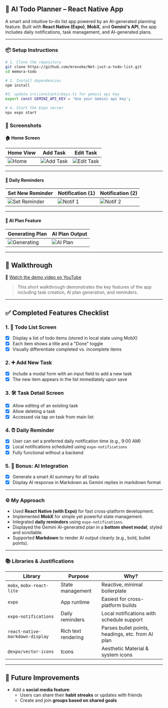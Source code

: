 
## 🧠 AI Todo Planner – React Native App

A smart and intuitive to-do list app powered by an AI-generated planning feature. Built with **React Native (Expo)**, **MobX**, and **Gemini's API**, the app includes daily notifications, task management, and AI-generated plans.

---

### 📦 Setup Instructions

```bash
# 1. Clone the repository
git clone https://github.com/mrevoke/Not-just-a-todo-list.git
cd memora-todo

# 2. Install dependencies
npm install

#3. update src\constants\keys.ts for gemini api key
export const GEMINI_API_KEY = 'Use your Gemini api key';

# 4. Start the Expo server
npx expo start
```


### 📸 Screenshots

#### 🏠 Home Screen

| Home View                                                                                | Add Task                                                                                     | Edit Task                                                                                     |
| ---------------------------------------------------------------------------------------- | -------------------------------------------------------------------------------------------- | --------------------------------------------------------------------------------------------- |
| ![Home](https://github.com/user-attachments/assets/44ae6c0b-12d8-47f8-b4c1-a6aeb6ce3e54) | ![Add Task](https://github.com/user-attachments/assets/ba0219d4-809b-4739-9072-802e7d573e1a) | ![Edit Task](https://github.com/user-attachments/assets/53d3e5c5-fb1c-4195-8a3b-f5cc362771f0) |

---

#### 🔔 Daily Reminders

| Set New Reminder                                                                                 | Notification (1)                                                                            | Notification (2)                                                                            |
| ------------------------------------------------------------------------------------------------ | ------------------------------------------------------------------------------------------- | ------------------------------------------------------------------------------------------- |
| ![Set Reminder](https://github.com/user-attachments/assets/d58061ff-f3f3-4b99-bb32-8d8f905ef4af) | ![Notif 1](https://github.com/user-attachments/assets/0c9e9a35-d883-4ad2-902f-3a518f3f83ab) | ![Notif 2](https://github.com/user-attachments/assets/58d8464c-84d7-4fe0-8c46-60e75103b3b3) |

---

#### 🤖 AI Plan Feature

| Generating Plan                                                                                | AI Plan Output                                                                              |
| ---------------------------------------------------------------------------------------------- | ------------------------------------------------------------------------------------------- |
| ![Generating](https://github.com/user-attachments/assets/7c27e145-100a-4436-ae31-994d02dfdb03) | ![AI Plan](https://github.com/user-attachments/assets/9b8ba58f-daaf-4b26-939e-adf66348fec1) |

---
## 🚶 Walkthrough

🎥 [Watch the demo video on YouTube](https://youtube.com/shorts/3P_m9BFl3uM?si=iPSwDqoOS2ecno1u)

> This short walkthrough demonstrates the key features of the app including task creation, AI plan generation, and reminders.
---

## ✅ Completed Features Checklist

### 1. 📝 Todo List Screen
- [x] Display a list of todo items (stored in local state using MobX)
- [x] Each item shows a title and a "Done" toggle
- [x] Visually differentiate completed vs. incomplete items

### 2. ➕ Add New Task
- [x] Include a modal form with an input field to add a new task
- [x] The new item appears in the list immediately upon save

### 3. 🛠️ Task Detail Screen
- [x] Allow editing of an existing task
- [x] Allow deleting a task
- [x] Accessed via tap on task from main list

### 4. ⏰ Daily Reminder
- [x] User can set a preferred daily notification time (e.g., 9:00 AM)
- [x] Local notifications scheduled using `expo-notifications`
- [x] Fully functional without a backend

### 5. 🤖 Bonus: AI Integration
- [x] Generate a smart AI summary for all tasks
- [x] Display AI response in Markdown as Gemini replies in markdown format

---
### ⚙️ My Approach

* Used **React Native (with Expo)** for fast cross-platform development.
* Implemented **MobX** for simple yet powerful state management.
* Integrated **daily reminders** using `expo-notifications`.
* Displayed the Gemini AI-generated plan in a **bottom sheet modal**, styled and scrollable.
* Supported **Markdown** to render AI output cleanly (e.g., bold, bullet points).

---

### 📚 Libraries & Justifications

| Library                         | Purpose             | Why?                                              |
| ------------------------------- | ------------------- | ------------------------------------------------- |
| `mobx`, `mobx-react-lite`       | State management    | Reactive, minimal boilerplate                     |
| `expo`                          | App runtime         | Easiest for cross-platform builds                 |
| `expo-notifications`            | Daily reminders     | Local notifications with schedule support         |
| `react-native-markdown-display` | Rich text rendering | Parses bullet points, headings, etc. from AI plan |
| `@expo/vector-icons`            | Icons               | Aesthetic Material & system icons                 |

---
## 🚀 Future Improvements

- Add a **social media feature**:
  - Users can share their **habit streaks** or updates with friends
  - Create and join **groups based on shared goals**


